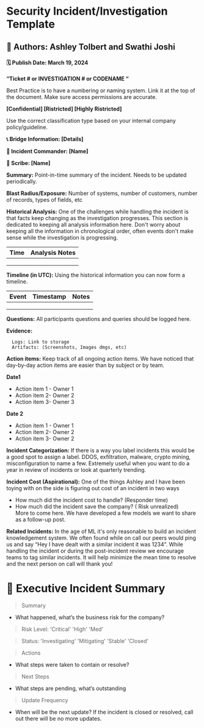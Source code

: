 # Security Incident/Investigation Template

## 👑 Authors: Ashley Tolbert and Swathi Joshi 
#### 🗓️ Publish Date: March 19, 2024

**“Ticket # or INVESTIGATION # or CODENAME “** 

Best Practice is to have a numbering or naming system. Link it at the top of the document. Make sure access permissions are accurate. 

**[Confidential] [Ristricted] [Highly Ristricted]** 

Use the correct classification type based on your internal company policy/guideline. 

**📞 Bridge Information: [Details]**

**👻 Incident Commander: [Name]**

**📝 Scribe: [Name]**

**Summary:** Point-in-time summary of the incident. Needs to be updated periodically. 

**Blast Radius/Exposure:** Number of systems, number of customers, number of records, types of fields, etc  

**Historical Analysis:** One of the challenges while handling the incident is that facts keep changing as the investigation progresses. This section is dedicated to keeping all analysis information here. Don't worry about keeping all the information in chronological order, often events don't make sense while the investigation is progressing. 

  | Time | Analysis Notes | 
  | :---: | :---: |
  |       |      | 
  |       |      | 
  |       |      | 

  
**Timeline (in UTC):** Using the historical information you can now form a timeline.


| Event | Timestamp | Notes |  
| :---: | :---: | :---: |
|        |        |        | 
|        |        |        | 
|        |        |        | 

**Questions:**  All participants questions and queries should be logged here. 

**Evidence:**

      Logs: Link to storage  
      Artifacts: (Screenshots, Images dmgs, etc)

**Action items:** Keep track of all ongoing action items. We have noticed that day-by-day action items are easier than by subject or by team. 
 
**Date1** 
- Action item 1 - Owner 1
- Action item 2- Owner 2 
- Action item 3- Owner 3

**Date 2**
- Action item 1 - Owner 1
- Action item 2- Owner 2 
- Action item 3- Owner 2 

**Incident Categorization:** If there is a way you label incidents this would be a good spot to assign a label. DDOS, exfiltration, malware, crypto mining, misconfiguration to name a few. Extremely useful when you want to do a year in review of incidents or look at quarterly trending.    

**Incident Cost (Aspirational):** One of the things Ashley and I have been toying with on the side is figuring out cost of an incident in two ways 
- How much did the incident cost to handle?  (Responder time)
- How much did the incident save the company? ( Risk unrealized)  
More to come here. We have developed a few models we want to share as a follow-up post.

**Related Incidents:** In the age of ML it's only reasonable to build an incident knowledgement system. We often found while on call our peers would ping us and say “Hey I have dealt with a similar incident it was 1234”. While handling the incident or during the post-incident review we encourage teams to tag similar incidents. It will help minimize the mean time to resolve and the next person on call will thank you!

# 🎯 Executive Incident Summary 

> Summary

- What happened, what’s the business risk for the company?

> Risk Level: 'Critical' 'High' 'Med'

> Status: 'Investigating' 'Mitigating' 'Stable' 'Closed'

> Actions 

 - What steps were taken to contain or resolve?

> Next Steps 

 - What steps are pending, what’s outstanding
   
> Update Frequency

  - When will be the next update? 
If the incident is closed or resolved, call out there will be no more updates. 
